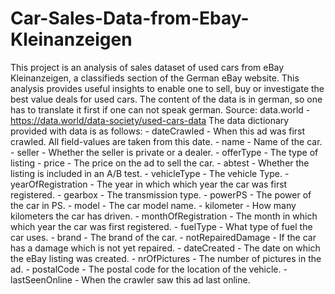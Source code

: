 # Car-Sales-Data-from-Ebay-Kleinanzeigen
This project is an analysis of sales dataset of used cars from eBay Kleinanzeigen, a classifieds section of the German eBay website. This analysis provides useful insights to enable one to sell, buy or investigate the best value deals for used cars.   The content of the data is in german, so one has to translate it first if one can not speak german.  Source: data.world - https://data.world/data-society/used-cars-data  The data dictionary provided with data is as follows:  - dateCrawled - When this ad was first crawled. All field-values are taken from this date. - name - Name of the car. - seller - Whether the seller is private or a dealer. - offerType - The type of listing - price - The price on the ad to sell the car. - abtest - Whether the listing is included in an A/B test. - vehicleType - The vehicle Type. - yearOfRegistration - The year in which which year the car was first registered. - gearbox - The transmission type. - powerPS - The power of the car in PS. - model - The car model name. - kilometer - How many kilometers the car has driven. - monthOfRegistration - The month in which which year the car was first registered. - fuelType - What type of fuel the car uses. - brand - The brand of the car. - notRepairedDamage - If the car has a damage which is not yet repaired. - dateCreated - The date on which the eBay listing was created. - nrOfPictures - The number of pictures in the ad. - postalCode - The postal code for the location of the vehicle. - lastSeenOnline - When the crawler saw this ad last online.  
